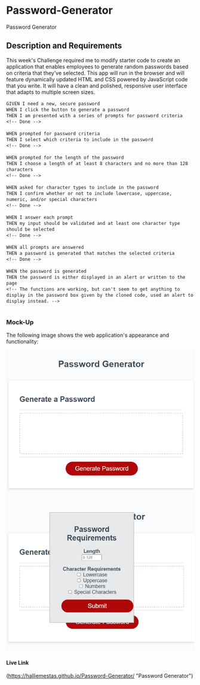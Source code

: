 # Password-Generator
Password Generator

## Description and Requirements

This week's Challenge required me to modify starter code to create an application that enables employees to generate random passwords based on criteria that they’ve selected. This app will run in the browser and will feature dynamically updated HTML and CSS powered by JavaScript code that you write. It will have a clean and polished, responsive user interface that adapts to multiple screen sizes.

```
GIVEN I need a new, secure password
WHEN I click the button to generate a password
THEN I am presented with a series of prompts for password criteria
<!-- Done -->

WHEN prompted for password criteria
THEN I select which criteria to include in the password
<!-- Done -->

WHEN prompted for the length of the password
THEN I choose a length of at least 8 characters and no more than 128 characters
<!-- Done -->

WHEN asked for character types to include in the password
THEN I confirm whether or not to include lowercase, uppercase, numeric, and/or special characters
<!-- Done -->

WHEN I answer each prompt
THEN my input should be validated and at least one character type should be selected
<!-- Done -->

WHEN all prompts are answered
THEN a password is generated that matches the selected criteria
<!-- Done -->

WHEN the password is generated
THEN the password is either displayed in an alert or written to the page
<!-- The functions are working, but can't seem to get anything to display in the password box given by the cloned code, used an alert to display instead. -->


```

### Mock-Up

The following image shows the web application's appearance and functionality:

![Website preview](assets/images/Mockup1.PNG)
![Website preview](assets/images/Mockup%202.PNG)

#### Live Link

 (https://halliemestas.github.io/Password-Generator/ "Password Generator")

